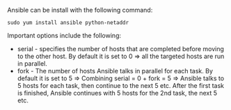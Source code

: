 
Ansible can be install with the following command:

```
sudo yum install ansible python-netaddr
```

Important options include the following:
- serial - specifies the number of hosts that are completed before moving to the other host. By default it is set to 0 => all the targeted hosts are run in parallel.
- fork - The number of hosts Ansible talks in parallel for each task. By default it is set to 5 => Combining serial = 0 + fork = 5 => Ansible talks to 5 hosts for each task, then continue to the next 5 etc. After the first task is finished, Ansible continues with 5 hosts for the 2nd task, the next 5 etc.